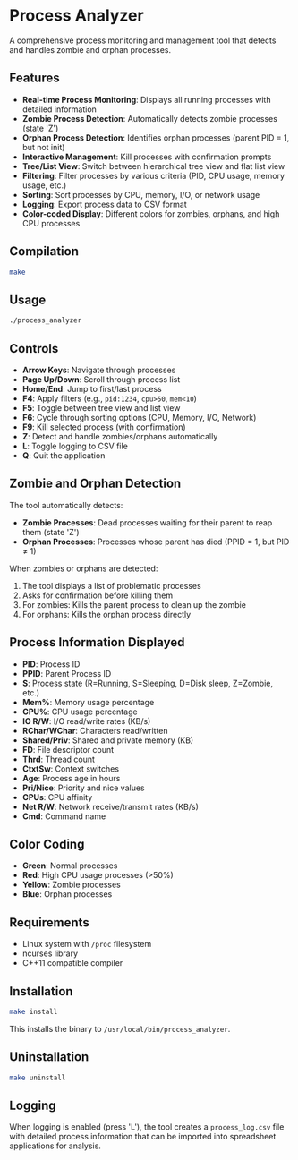 # Process Analyzer

A comprehensive process monitoring and management tool that detects and handles zombie and orphan processes.

## Features

- **Real-time Process Monitoring**: Displays all running processes with detailed information
- **Zombie Process Detection**: Automatically detects zombie processes (state 'Z')
- **Orphan Process Detection**: Identifies orphan processes (parent PID = 1, but not init)
- **Interactive Management**: Kill processes with confirmation prompts
- **Tree/List View**: Switch between hierarchical tree view and flat list view
- **Filtering**: Filter processes by various criteria (PID, CPU usage, memory usage, etc.)
- **Sorting**: Sort processes by CPU, memory, I/O, or network usage
- **Logging**: Export process data to CSV format
- **Color-coded Display**: Different colors for zombies, orphans, and high CPU processes

## Compilation

```bash
make
```

## Usage

```bash
./process_analyzer
```

## Controls

- **Arrow Keys**: Navigate through processes
- **Page Up/Down**: Scroll through process list
- **Home/End**: Jump to first/last process
- **F4**: Apply filters (e.g., `pid:1234`, `cpu>50`, `mem<10`)
- **F5**: Toggle between tree view and list view
- **F6**: Cycle through sorting options (CPU, Memory, I/O, Network)
- **F9**: Kill selected process (with confirmation)
- **Z**: Detect and handle zombies/orphans automatically
- **L**: Toggle logging to CSV file
- **Q**: Quit the application

## Zombie and Orphan Detection

The tool automatically detects:
- **Zombie Processes**: Dead processes waiting for their parent to reap them (state 'Z')
- **Orphan Processes**: Processes whose parent has died (PPID = 1, but PID ≠ 1)

When zombies or orphans are detected:
1. The tool displays a list of problematic processes
2. Asks for confirmation before killing them
3. For zombies: Kills the parent process to clean up the zombie
4. For orphans: Kills the orphan process directly

## Process Information Displayed

- **PID**: Process ID
- **PPID**: Parent Process ID
- **S**: Process state (R=Running, S=Sleeping, D=Disk sleep, Z=Zombie, etc.)
- **Mem%**: Memory usage percentage
- **CPU%**: CPU usage percentage
- **IO R/W**: I/O read/write rates (KB/s)
- **RChar/WChar**: Characters read/written
- **Shared/Priv**: Shared and private memory (KB)
- **FD**: File descriptor count
- **Thrd**: Thread count
- **CtxtSw**: Context switches
- **Age**: Process age in hours
- **Pri/Nice**: Priority and nice values
- **CPUs**: CPU affinity
- **Net R/W**: Network receive/transmit rates (KB/s)
- **Cmd**: Command name

## Color Coding

- **Green**: Normal processes
- **Red**: High CPU usage processes (>50%)
- **Yellow**: Zombie processes
- **Blue**: Orphan processes

## Requirements

- Linux system with `/proc` filesystem
- ncurses library
- C++11 compatible compiler

## Installation

```bash
make install
```

This installs the binary to `/usr/local/bin/process_analyzer`.

## Uninstallation

```bash
make uninstall
```

## Logging

When logging is enabled (press 'L'), the tool creates a `process_log.csv` file with detailed process information that can be imported into spreadsheet applications for analysis.